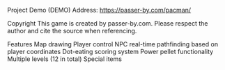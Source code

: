Project Demo (DEMO) Address: https://passer-by.com/pacman/

Copyright
This game is created by passer-by.com. Please respect the author and cite the source when referencing.

Features
Map drawing
Player control
NPC real-time pathfinding based on player coordinates
Dot-eating scoring system
Power pellet functionality
Multiple levels (12 in total)
Special items
